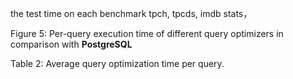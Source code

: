 the test time on each benchmark tpch, tpcds, imdb stats， 

Figure 5: Per-query execution time of different query optimizers in comparison with **PostgreSQL**

Table 2: Average query optimization time per query.
